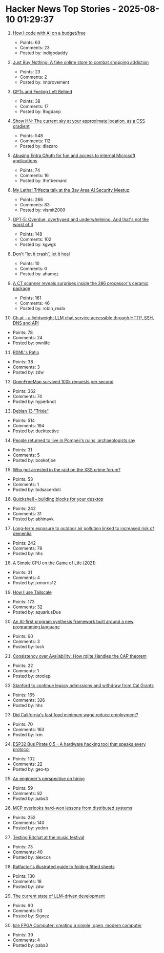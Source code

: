 # Hacker News Top Stories - 2025-08-10 01:29:37

1. [How I code with AI on a budget/free](https://wuu73.org/blog/aiguide1.html)
   - Points: 63
   - Comments: 23
   - Posted by: indigodaddy

2. [Just Buy Nothing: A fake online store to combat shopping addiction](https://justbuynothing.com/)
   - Points: 23
   - Comments: 2
   - Posted by: Improvement

3. [GPTs and Feeling Left Behind](https://whynothugo.nl/journal/2025/08/06/gpts-and-feeling-left-behind/)
   - Points: 38
   - Comments: 17
   - Posted by: Bogdanp

4. [Show HN: The current sky at your approximate location, as a CSS gradient](https://sky.dlazaro.ca)
   - Points: 548
   - Comments: 112
   - Posted by: dlazaro

5. [Abusing Entra OAuth for fun and access to internal Microsoft applications](https://research.eye.security/consent-and-compromise/)
   - Points: 74
   - Comments: 16
   - Posted by: the1bernard

6. [My Lethal Trifecta talk at the Bay Area AI Security Meetup](https://simonwillison.net/2025/Aug/9/bay-area-ai/)
   - Points: 266
   - Comments: 83
   - Posted by: vismit2000

7. [GPT-5: Overdue, overhyped and underwhelming. And that's not the worst of it](https://garymarcus.substack.com/p/gpt-5-overdue-overhyped-and-underwhelming)
   - Points: 148
   - Comments: 102
   - Posted by: kgwgk

8. [Don't “let it crash”, let it heal](https://www.zachdaniel.dev/p/elixir-misconceptions-1)
   - Points: 10
   - Comments: 0
   - Posted by: ahamez

9. [A CT scanner reveals surprises inside the 386 processor's ceramic package](https://www.righto.com/2025/08/intel-386-package-ct-scan.html)
   - Points: 161
   - Comments: 46
   - Posted by: robin_reala

10. [Ch.at – a lightweight LLM chat service accessible through HTTP, SSH, DNS and API](https://ch.at/)
   - Points: 78
   - Comments: 24
   - Posted by: ownlife

11. [R0ML's Ratio](https://blog.glyph.im/2025/08/r0mls-ratio.html)
   - Points: 38
   - Comments: 3
   - Posted by: zdw

12. [OpenFreeMap survived 100k requests per second](https://blog.hyperknot.com/p/openfreemap-survived-100000-requests)
   - Points: 362
   - Comments: 74
   - Posted by: hyperknot

13. [Debian 13 "Trixie"](https://www.debian.org/News/2025/20250809)
   - Points: 514
   - Comments: 194
   - Posted by: ducktective

14. [People returned to live in Pompeii's ruins, archaeologists say](https://www.bbc.com/news/articles/c62wx23y2v1o)
   - Points: 31
   - Comments: 5
   - Posted by: bookofjoe

15. [Who got arrested in the raid on the XSS crime forum?](https://krebsonsecurity.com/2025/08/who-got-arrested-in-the-raid-on-the-xss-crime-forum/)
   - Points: 53
   - Comments: 1
   - Posted by: todsacerdoti

16. [Quickshell – building blocks for your desktop](https://quickshell.org/)
   - Points: 242
   - Comments: 31
   - Posted by: abhinavk

17. [Long-term exposure to outdoor air pollution linked to increased risk of dementia](https://www.cam.ac.uk/research/news/long-term-exposure-to-outdoor-air-pollution-linked-to-increased-risk-of-dementia)
   - Points: 242
   - Comments: 78
   - Posted by: hhs

18. [A Simple CPU on the Game of Life (2021)](https://nicholas.carlini.com/writing/2021/unlimited-register-machine-game-of-life.html)
   - Points: 31
   - Comments: 4
   - Posted by: jxmorris12

19. [How I use Tailscale](https://chameth.com/how-i-use-tailscale/)
   - Points: 173
   - Comments: 32
   - Posted by: aquariusDue

20. [An AI-first program synthesis framework built around a new programming language](https://queue.acm.org/detail.cfm?id=3746223)
   - Points: 60
   - Comments: 3
   - Posted by: tosh

21. [Consistency over Availability: How rqlite Handles the CAP theorem](https://philipotoole.com/consistency-over-availability-how-rqlite-handles-the-cap-theorem/)
   - Points: 22
   - Comments: 1
   - Posted by: otoolep

22. [Stanford to continue legacy admissions and withdraw from Cal Grants](https://www.forbes.com/sites/michaeltnietzel/2025/08/08/stanford-to-continue-legacy-admissions-and-withdraw-from-cal-grants/)
   - Points: 165
   - Comments: 326
   - Posted by: hhs

23. [Did California's fast food minimum wage reduce employment?](https://www.nber.org/papers/w34033)
   - Points: 70
   - Comments: 163
   - Posted by: lxm

24. [ESP32 Bus Pirate 0.5 – A hardware hacking tool that speaks every protocol](https://github.com/geo-tp/ESP32-Bus-Pirate)
   - Points: 102
   - Comments: 22
   - Posted by: geo-tp

25. [An engineer's perspective on hiring](https://jyn.dev/an-engineers-perspective-on-hiring)
   - Points: 59
   - Comments: 82
   - Posted by: pabs3

26. [MCP overlooks hard-won lessons from distributed systems](https://julsimon.medium.com/why-mcps-disregard-for-40-years-of-rpc-best-practices-will-burn-enterprises-8ef85ce5bc9b)
   - Points: 252
   - Comments: 140
   - Posted by: yodon

27. [Testing Bitchat at the music festival](https://primal.net/saunter/testing-bitchat-at-the-music-festival)
   - Points: 73
   - Comments: 40
   - Posted by: alexcos

28. [Ratfactor's illustrated guide to folding fitted sheets](https://ratfactor.com/cards/fitted-sheets)
   - Points: 130
   - Comments: 18
   - Posted by: zdw

29. [The current state of LLM-driven development](http://blog.tolki.dev/posts/2025/08-07-llms/)
   - Points: 90
   - Comments: 53
   - Posted by: Signez

30. [Isle FPGA Computer: creating a simple, open, modern computer](https://projectf.io/isle/fpga-computer.html)
   - Points: 39
   - Comments: 4
   - Posted by: pabs3

